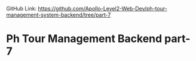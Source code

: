 GitHub Link: https://github.com/Apollo-Level2-Web-Dev/ph-tour-management-system-backend/tree/part-7
 # Ph Tour Management Backend part-7